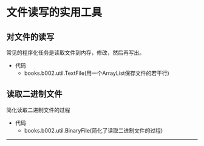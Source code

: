 #   文件读写的实用工具

##  对文件的读写

常见的程序化任务是读取文件到内存，修改，然后再写出。

-   代码
    -   books.b002.util.TextFile(用一个ArrayList保存文件的若干行)

##  读取二进制文件

简化读取二进制文件的过程

-   代码
    -   books.b002.util.BinaryFile(简化了读取二进制文件的过程)

----